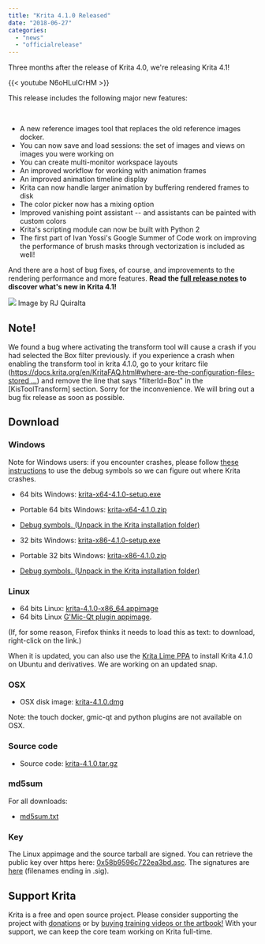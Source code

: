 ```yaml
---
title: "Krita 4.1.0 Released"
date: "2018-06-27"
categories: 
  - "news"
  - "officialrelease"
---
```


Three months after the release of Krita 4.0, we're releasing Krita 4.1!

{{< youtube N6oHLuICrHM >}}

This release includes the following major new features:

 

- A new reference images tool that replaces the old reference images docker.
- You can now save and load sessions: the set of images and views on images you were working on
- You can create multi-monitor workspace layouts
- An improved workflow for working with animation frames
- An improved animation timeline display
- Krita can now handle larger animation by buffering rendered frames to disk
- The color picker now has a mixing option
- Improved vanishing point assistant -- and assistants can be painted with custom colors
- Krita's scripting module can now be built with Python 2
- The first part of Ivan Yossi's Google Summer of Code work on improving the performance of brush masks through vectorization is included as well!

And there are a host of bug fixes, of course, and improvements to the rendering performance and more features. **Read the [full release notes](/krita-4-1-release-notes/) to discover what's new in Krita 4.1!**

[![](/images/posts/2018/krita_41-1024x1024.png)](/images/posts/2018/krita_41.png) Image by RJ Quiralta

## Note!

We found a bug where activating the transform tool will cause a crash if you had selected the Box filter previously. if you experience a crash when enabling the transform tool in krita 4.1.0, go to your kritarc file ([https://docs.krita.org/en/KritaFAQ.html#where-are-the-configuration-files-stored …](https://docs.krita.org/en/KritaFAQ.html#where-are-the-configuration-files-stored "https://docs.krita.org/en/KritaFAQ.html#where-are-the-configuration-files-stored")) and remove the line that says "filterId=Box" in the \[KisToolTransform\] section. Sorry for the inconvenience. We will bring out a bug fix release as soon as possible.

## Download

### Windows

Note for Windows users: if you encounter crashes, please follow [these instructions](https://docs.krita.org/en/reference_manual/dr_minw_debugger.html#dr-minw) to use the debug symbols so we can figure out where Krita crashes.

- 64 bits Windows: [krita-x64-4.1.0-setup.exe](https://download.kde.org/stable/krita/4.1.0/krita-x64-4.1.0-setup.exe)
- Portable 64 bits Windows: [krita-x64-4.1.0.zip](https://download.kde.org/stable/krita/4.1.0/krita-x64-4.1.0.zip)
- [Debug symbols. (Unpack in the Krita installation folder)](https://download.kde.org/stable/krita/4.1.0/krita-x64-4.1.0-dbg.zip)

- 32 bits Windows: [krita-x86-4.1.0-setup.exe](https://download.kde.org/stable/krita/4.1.0/krita-x86-4.1.0-setup.exe)
- Portable 32 bits Windows: [krita-x86-4.1.0.zip](https://download.kde.org/stable/krita/4.1.0/krita-x86-4.1.0.zip)
- [Debug symbols. (Unpack in the Krita installation folder)](https://download.kde.org/stable/krita/4.1.0/krita-x86-4.1.0-dbg.zip)

### Linux

- 64 bits Linux: [krita-4.1.0-x86\_64.appimage](https://download.kde.org/stable/krita/4.1.0/krita-4.1.0-x86_64.appimage)
- 64 bits Linux [G'Mic-Qt plugin appimage](https://download.kde.org/stable/krita/4.1.0/gmic_krita_qt-x86_64.appimage).

(If, for some reason, Firefox thinks it needs to load this as text: to download, right-click on the link.)

When it is updated, you can also use the [Krita Lime PPA](https://launchpad.net/%7Ekritalime/+archive/ubuntu/ppa) to install Krita 4.1.0 on Ubuntu and derivatives. We are working on an updated snap.

### OSX

- OSX disk image: [krita-4.1.0.dmg](https://download.kde.org/stable/krita/4.1.0/krita-4.1.0.dmg)

Note: the touch docker, gmic-qt and python plugins are not available on OSX.

### Source code

- Source code: [krita-4.1.0.tar.gz](https://download.kde.org/stable/krita/4.1.0/krita-4.1.0.tar.gz)

### md5sum

For all downloads:

- [md5sum.txt](https://download.kde.org/stable/krita/4.1.0/md5sum.txt)

### Key

The Linux appimage and the source tarball are signed. You can retrieve the public key over https here: [0x58b9596c722ea3bd.asc](https://share.kde.org/index.php/s/fJ99V5mZvuyD0z8). The signatures are [here](http://download.kde.org/stable/krita/4.1.0/) (filenames ending in .sig).

## Support Krita

Krita is a free and open source project. Please consider supporting the project with [donations](/support-us/donations/) or by [buying training videos or the artbook!](/support-us/shop) With your support, we can keep the core team working on Krita full-time.
